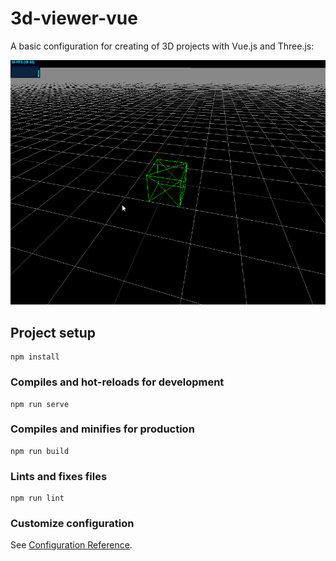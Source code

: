 # 3d-viewer-vue

A basic configuration for creating of 3D projects with Vue.js and Three.js:

![3D Viewer](https://github.com/ncdev2015/3DViewerThreejs-Vue/blob/master/assets/demo.png)

## Project setup

```
npm install
```

### Compiles and hot-reloads for development

```
npm run serve
```

### Compiles and minifies for production

```
npm run build
```

### Lints and fixes files

```
npm run lint
```

### Customize configuration

See [Configuration Reference](https://cli.vuejs.org/config/).
